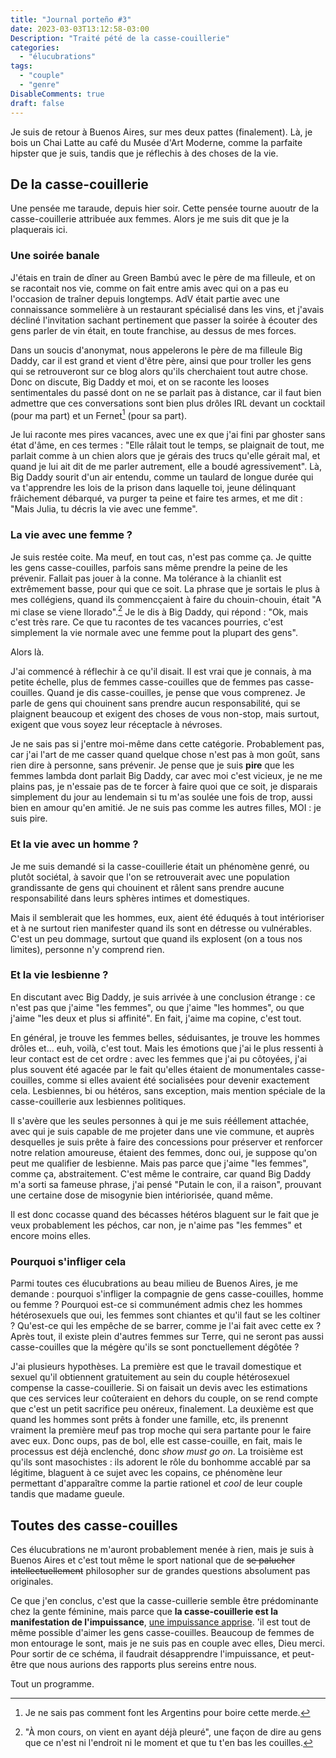```yaml
---
title: "Journal porteño #3"
date: 2023-03-03T13:12:58-03:00
Description: "Traité pété de la casse-couillerie"
categories: 
  - "élucubrations"
tags: 
  - "couple"
  - "genre"
DisableComments: true
draft: false
---
```


Je suis de retour à Buenos Aires, sur mes deux pattes (finalement). Là, je bois un Chai Latte au café du Musée d'Art Moderne, comme la parfaite hipster que je suis, tandis que je réflechis à des choses de la vie. 

## De la casse-couillerie


Une pensée me taraude, depuis hier soir. Cette pensée tourne auoutr de la casse-couillerie attribuée aux femmes. Alors je me suis dit que je la plaquerais ici. 

### Une soirée banale

J'étais en train de dîner au Green Bambú avec le père de ma filleule, et on se racontait nos vie, comme on fait entre amis avec qui on a pas eu l'occasion de traîner depuis longtemps. AdV était partie avec une connaissance sommelière à un restaurant spécialisé dans les vins, et j'avais décliné l'invitation sachant pertinement que passer la soirée à écouter des gens parler de vin était, en toute franchise, au dessus de mes forces.

Dans un soucis d'anonymat, nous appelerons le père de ma filleule Big Daddy, car il est grand et vient d'être père, ainsi que pour troller les gens qui se retrouveront sur ce blog alors qu'ils cherchaient tout autre chose. Donc on discute, Big Daddy et moi, et on se raconte les looses sentimentales du passé dont on ne se parlait pas à distance, car il faut bien admettre que ces conversations sont bien plus drôles IRL devant un cocktail (pour ma part) et un Fernet[^1] (pour sa part).

Je lui raconte mes pires vacances, avec une ex que j'ai fini par ghoster sans état d'âme, en ces termes : "Elle râlait tout le temps, se plaignait de tout, me parlait comme à un chien alors que je gérais des trucs qu'elle gérait mal, et quand je lui ait dit de me parler autrement, elle a boudé agressivement". Là, Big Daddy sourit d'un air entendu, comme un taulard de longue durée qui va t'apprendre les lois de la prison dans laquelle toi, jeune délinquant frâichement débarqué, va purger ta peine et faire tes armes, et me dit : "Mais Julia, tu décris la vie avec une femme".

### La vie avec une femme ?

Je suis restée coite. Ma meuf, en tout cas, n'est pas comme ça. Je quitte les gens casse-couilles, parfois sans même prendre la peine de les prévenir. Fallait pas jouer à la conne. Ma tolérance à la chianlit est extrêmement basse, pour qui que ce soit. La phrase que je sortais le plus à mes collégiens, quand ils commencçaient à faire du chouin-chouin, était "A mi clase se viene llorado".[^2] Je le dis à Big Daddy, qui répond : "Ok, mais c'est très rare. Ce que tu racontes de tes vacances pourries, c'est simplement la vie normale avec une femme pout la plupart des gens".

Alors là.

J'ai commencé à réflechir à ce qu'il disait. Il est vrai que je connais, à ma petite échelle, plus de femmes casse-couilles que de femmes pas casse-couilles. Quand je dis casse-couilles, je pense que vous comprenez. Je parle de gens qui chouinent sans prendre aucun responsabilité, qui se plaignent beaucoup et exigent des choses de vous non-stop, mais surtout, exigent que vous soyez leur réceptacle à névroses.

Je ne sais pas si j'entre moi-même dans cette catégorie. Probablement pas, car j'ai l'art de me casser quand quelque chose n'est pas à mon goût, sans rien dire à personne, sans prévenir. Je pense que je suis **pire** que les femmes lambda dont parlait Big Daddy, car avec moi c'est vicieux, je ne me plains pas, je n'essaie pas de te forcer à faire quoi que ce soit, je disparais simplement du jour au lendemain si tu m'as soulée une fois de trop, aussi bien en amour qu'en amitié. Je ne suis pas comme les autres filles, MOI : je suis pire.


### Et la vie avec un homme ?

Je me suis demandé si la casse-couillerie était un phénomène genré, ou plutôt sociétal, à savoir que l'on se retrouverait avec une population grandissante de gens qui chouinent et râlent sans prendre aucune responsabilité dans leurs sphères intimes et domestiques.

Mais il semblerait que les hommes, eux, aient été éduqués à tout intérioriser et à ne surtout rien manifester quand ils sont en détresse ou vulnérables. C'est un peu dommage, surtout que quand ils explosent (on a tous nos limites), personne n'y comprend rien.

### Et la vie lesbienne ?

En discutant avec Big Daddy, je suis arrivée à une conclusion étrange : ce n'est pas que j'aime "les femmes", ou que j'aime "les hommes", ou que j'aime "les deux et plus si affinité". En fait, j'aime ma copine, c'est tout. 

En général, je trouve les femmes belles, séduisantes, je trouve les hommes drôles et... euh, voilà, c'est tout. Mais les émotions que j'ai le plus ressenti à leur contact est de cet ordre : avec les femmes que j'ai pu côtoyées, j'ai plus souvent été agacée par le fait qu'elles étaient de monumentales casse-couilles, comme si elles avaient été socialisées pour devenir exactement cela. Lesbiennes, bi ou hétéros, sans exception, mais mention spéciale de la casse-couillerie aux lesbiennes politiques.

Il s'avère que les seules personnes à qui je me suis rééllement attachée, avec qui je suis capable de me projeter dans une vie commune, et auprès desquelles je suis prête à faire des concessions pour préserver et renforcer notre relation amoureuse, étaient des femmes, donc oui, je suppose qu'on peut me qualifier de lesbienne. Mais pas parce que j'aime "les femmes", comme ça, abstraitement. C'est même le contraire, car quand Big Daddy m'a sorti sa fameuse phrase, j'ai pensé "Putain le con, il a raison", prouvant une certaine dose de misogynie bien intériorisée, quand même.

Il est donc cocasse quand des bécasses hétéros blaguent sur le fait que je veux probablement les péchos, car non, je n'aime pas "les femmes" et encore moins elles.

### Pourquoi s'infliger cela

Parmi toutes ces élucubrations au beau milieu de Buenos Aires, je me demande : pourquoi s'infliger la compagnie de gens casse-couilles, homme ou femme ? Pourquoi est-ce si communément admis chez les hommes hétérosexuels que oui, les femmes sont chiantes et qu'il faut se les coltiner ? Qu'est-ce qui les empêche de se barrer, comme je l'ai fait avec cette ex ? Après tout, il existe plein d'autres femmes sur Terre, qui ne seront pas aussi casse-couilles que la mégère qu'ils se sont ponctuellement dégôtée ?

J'ai plusieurs hypothèses. La première est que le travail domestique et sexuel qu'il obtiennent gratuitement au sein du couple hétérosexuel compense la casse-couillerie. Si on faisait un devis avec les estimations que ces services leur coûteraient en dehors du couple, on se rend compte que c'est un petit sacrifice peu onéreux, finalement. La deuxième est que quand les hommes sont prêts à fonder une famille, etc, ils prenennt vraiment la première meuf pas trop moche qui sera partante pour le faire avec eux. Donc oups, pas de bol, elle est casse-couille, en fait, mais le processus est déjà enclenché, donc _show must go on_. La troisième est qu'ils sont masochistes : ils adorent le rôle du bonhomme accablé par sa légitime, blaguent à ce sujet avec les copains, ce phénomène leur permettant d'apparaître comme la partie rationel et _cool_ de leur couple tandis que madame gueule.

## Toutes des casse-couilles

Ces élucubrations ne m'auront probablement menée à rien, mais je suis à Buenos Aires et c'est tout même le sport national que de ~~se palucher intellectuellement~~ philosopher sur de grandes questions absolument pas originales.

Ce que j'en conclus, c'est que la casse-cuillerie semble être prédominante chez la gente féminine, mais parce que **la casse-couillerie est la manifestation de l'impuissance**, [une impuissance apprise](https://en.wikipedia.org/wiki/Learned_helplessness). 'il est tout de même possible d'aimer les gens casse-couilles. Beaucoup de femmes de mon entourage le sont, mais je ne suis pas en couple avec elles, Dieu merci. Pour sortir de ce schéma, il faudrait désapprendre l'impuissance, et peut-être que nous aurions des rapports plus sereins entre nous.

Tout un programme.


[^1]: Je ne sais pas comment font les Argentins pour boire cette merde.
[^2]: "À mon cours, on vient en ayant déjà pleuré", une façon de dire au gens que ce n'est ni l'endroit ni le moment et que tu t'en bas les couilles.



